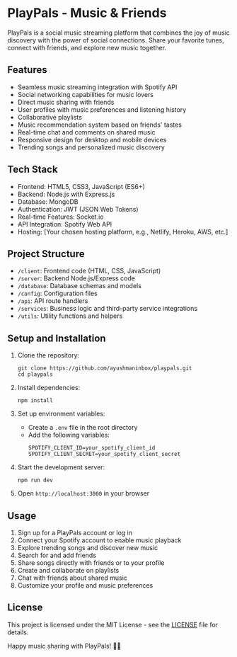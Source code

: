 # PlayPals - Music & Friends

PlayPals is a social music streaming platform that combines the joy of music discovery with the power of social connections. Share your favorite tunes, connect with friends, and explore new music together.

## Features

- Seamless music streaming integration with Spotify API
- Social networking capabilities for music lovers
- Direct music sharing with friends
- User profiles with music preferences and listening history
- Collaborative playlists
- Music recommendation system based on friends' tastes
- Real-time chat and comments on shared music
- Responsive design for desktop and mobile devices
- Trending songs and personalized music discovery

## Tech Stack

- Frontend: HTML5, CSS3, JavaScript (ES6+)
- Backend: Node.js with Express.js
- Database: MongoDB
- Authentication: JWT (JSON Web Tokens)
- Real-time Features: Socket.io
- API Integration: Spotify Web API
- Hosting: [Your chosen hosting platform, e.g., Netlify, Heroku, AWS, etc.]

## Project Structure

- `/client`: Frontend code (HTML, CSS, JavaScript)
- `/server`: Backend Node.js/Express code
- `/database`: Database schemas and models
- `/config`: Configuration files
- `/api`: API route handlers
- `/services`: Business logic and third-party service integrations
- `/utils`: Utility functions and helpers

## Setup and Installation

1. Clone the repository:
   ```
   git clone https://github.com/ayushmaninbox/playpals.git
   cd playpals
   ```

2. Install dependencies:
   ```
   npm install
   ```

3. Set up environment variables:
   - Create a `.env` file in the root directory
   - Add the following variables:
     ```
     SPOTIFY_CLIENT_ID=your_spotify_client_id
     SPOTIFY_CLIENT_SECRET=your_spotify_client_secret
     ```

4. Start the development server:
   ```
   npm run dev
   ```

5. Open `http://localhost:3000` in your browser

## Usage

1. Sign up for a PlayPals account or log in
2. Connect your Spotify account to enable music playback
3. Explore trending songs and discover new music
4. Search for and add friends
5. Share songs directly with friends or to your profile
6. Create and collaborate on playlists
7. Chat with friends about shared music
8. Customize your profile and music preferences

## License

This project is licensed under the MIT License - see the [LICENSE](LICENSE) file for details.

Happy music sharing with PlayPals! 🎵👥